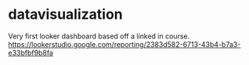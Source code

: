 # datavisualization

Very first looker dashboard based off a linked in course. 
https://lookerstudio.google.com/reporting/2383d582-6713-43b4-b7a3-e33bfbf9b8fa
